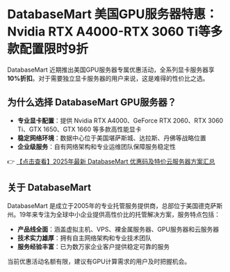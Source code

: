 # DatabaseMart 美国GPU服务器特惠：Nvidia RTX A4000-RTX 3060 Ti等多款配置限时9折

DatabaseMart 近期推出美国GPU服务器专属优惠活动，全系列显卡服务器享**10%折扣**。对于需要独立显卡服务器的用户来说，这是难得的性价比之选。

## 为什么选择 DatabaseMart GPU服务器？

- **专业显卡配置**：提供 Nvidia RTX A4000、GeForce RTX 2060、RTX 3060 Ti、GTX 1650、GTX 1660 等多款高性能显卡
- **稳定网络环境**：数据中心位于美国堪萨斯城、达拉斯、丹佛等战略位置
- **企业级服务**：自有网络架构和专业运维团队保障服务稳定性

👉 [【点击查看】2025年最新 DatabaseMart 优惠码及特价云服务器方案汇总](https://bit.ly/DatabaseMart)

## 关于 DatabaseMart

DatabaseMart 是成立于2005年的专业托管服务提供商，总部位于美国德克萨斯州。19年来专注为全球中小企业提供高性价比的托管解决方案，服务特点包括：

- **产品线全面**：涵盖虚拟主机、VPS、裸金属服务器、GPU服务器和云服务器
- **技术实力雄厚**：拥有自主网络架构和专业技术团队
- **服务经验丰富**：已为数万家企业客户提供稳定可靠的服务

当前优惠活动名额有限，建议有GPU计算需求的用户及时把握机会。